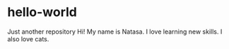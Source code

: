 # hello-world
Just another repository
Hi!
My name is Natasa. I love learning new skills. 
I also love cats.

